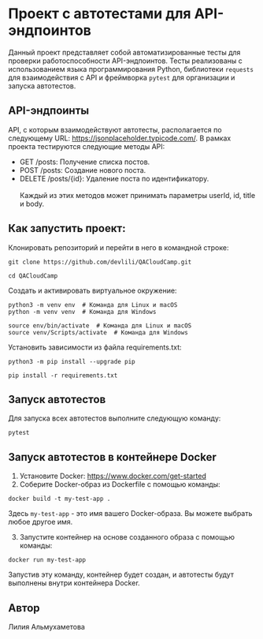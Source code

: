 # Проект с автотестами для API-эндпоинтов

Данный проект представляет собой автоматизированные тесты для проверки работоспособности API-эндпоинтов. Тесты реализованы с использованием языка программирования Python, библиотеки `requests` для взаимодействия с API и фреймворка `pytest` для организации и запуска автотестов.

## API-эндпоинты
API, с которым взаимодействуют автотесты, располагается по следующему URL: https://jsonplaceholder.typicode.com/. В рамках проекта тестируются следующие методы API:

- GET /posts: Получение списка постов.
- POST /posts: Создание нового поста.
- DELETE /posts/{id}: Удаление поста по идентификатору.<br><br>
Каждый из этих методов может принимать параметры userId, id, title и body.

## Как запустить проект:

Клонировать репозиторий и перейти в него в командной строке:

```
git clone https://github.com/devlili/QACloudCamp.git
```

```
cd QACloudCamp
```

Cоздать и активировать виртуальное окружение:

```
python3 -m venv env  # Команда для Linux и macOS
python -m venv venv  # Команда для Windows
```

```
source env/bin/activate  # Команда для Linux и macOS
source venv/Scripts/activate  # Команда для Windows
```

Установить зависимости из файла requirements.txt:

```
python3 -m pip install --upgrade pip
```

```
pip install -r requirements.txt
```

## Запуск автотестов

 Для запуска всех автотестов выполните следующую команду:
 ```
 pytest
 ```


## Запуск автотестов в контейнере Docker

1. Установите Docker: https://www.docker.com/get-started
2. Соберите Docker-образ из Dockerfile с помощью команды:
```
docker build -t my-test-app .
```

Здесь `my-test-app` - это имя вашего Docker-образа. Вы можете выбрать любое другое имя.

3. Запустите контейнер на основе созданного образа с помощью команды:
```
docker run my-test-app
```
Запустив эту команду, контейнер будет создан, и автотесты будут выполнены внутри контейнера Docker.


## Автор

Лилия Альмухаметова
